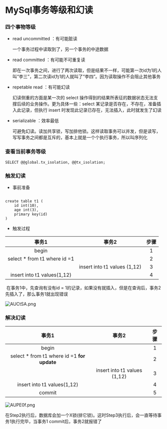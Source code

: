 # MySql事务等级和幻读



### 四个事物等级

* read uncommitted ：有可能脏读

  一个事务过程中读取到了，另一个事务的中途数据

* read committed ：有可能不可重复读

  即在一次事务之间，进行了两次读取，但是结果不一样，可能第一次id为1的人叫“李三”，第二次读id为1的人就叫了“李四”。因为读取操作不会阻止其他事务

 * repetable read ：有可能幻读

   幻读侧重的方面是某一次的 select 操作得到的结果所表征的数据状态无法支撑后续的业务操作。更为具体一些：select 某记录是否存在，不存在，准备插入此记录，但执行 insert 时发现此记录已存在，无法插入，此时就发生了幻读

  * serializable ：效率最低

    可避免幻读。读加共享锁，写加排他锁。这样读取事务可以并发，但是读写，写写事务之间都是互斥的，基本上就是一个个执行事务，所以叫序列化
<!--more-->
    

### 查看当前事务等级

```mysql
SELECT @@global.tx_isolation, @@tx_isolation;	
```



### 触发幻读

* 事前准备

```mysql

create table t1 (
	id int(10),
	age int(3),
	primary key(id)
)
```

* 触发过程

|             事务1             |            事务2             | 步骤 |
| :---------------------------: | :--------------------------: | :--: |
|             begin             |                              |  1   |
| select * from t1 where id  =1 |                              |  2   |
|                               | insert into t1 values (1,12) |  3   |
|  insert into t1 values(1,12)  |                              |  4   |

​	在事务1中，先查询有没有id = 1的记录，如果没有就插入，但是在查询后，事务2先插入了，那么事务1就出现错误

![AUCtSA.png](https://s2.ax1x.com/2019/03/26/AUCtSA.png)



### 解决幻读

|                    事务1                     |            事务2             | 步骤 |
| :------------------------------------------: | :--------------------------: | :--: |
|                    begin                     |                              |  1   |
| select * from t1 where id  =1 **for update** |                              |  2   |
|                                              | insert into t1 values (1,12) |  3   |
|         insert into t1 values(1,12)          |                              |  4   |
|                    commit                    |                              |  5   |

![AUPE0f.png](https://s2.ax1x.com/2019/03/26/AUPE0f.png)



在Step2执行后，数据库会加一个X锁(排它锁)。这时Step3执行后，会一直等待事务1执行完毕，当事务1 commit后，事务2就报错了
